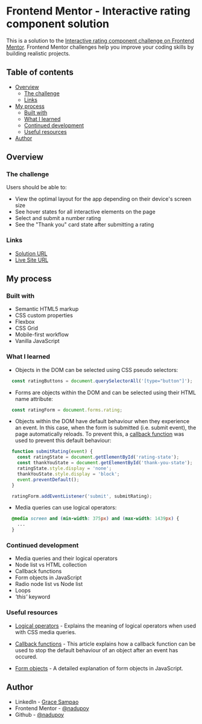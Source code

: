 # Frontend Mentor - Interactive rating component solution

This is a solution to the [Interactive rating component challenge on Frontend Mentor](https://www.frontendmentor.io/challenges/interactive-rating-component-koxpeBUmI). Frontend Mentor challenges help you improve your coding skills by building realistic projects. 

## Table of contents

- [Overview](#overview)
  - [The challenge](#the-challenge)
  - [Links](#links)
- [My process](#my-process)
  - [Built with](#built-with)
  - [What I learned](#what-i-learned)
  - [Continued development](#continued-development)
  - [Useful resources](#useful-resources)
- [Author](#author)

## Overview

### The challenge

Users should be able to:

- View the optimal layout for the app depending on their device's screen size
- See hover states for all interactive elements on the page
- Select and submit a number rating
- See the "Thank you" card state after submitting a rating


### Links

- [Solution URL](https://www.frontendmentor.io/solutions/interactive-rating-component-solution-using-vanilla-javascript-2eEhifWMRP)
- [Live Site URL](https://interactive-rating-component-nadupoy.netlify.app/)

## My process

### Built with

- Semantic HTML5 markup
- CSS custom properties
- Flexbox
- CSS Grid
- Mobile-first workflow
- Vanilla JavaScript

### What I learned

- Objects in the DOM can be selected using CSS pseudo selectors:
```js
  const ratingButtons = document.querySelectorAll('[type="button"]');
```

- Forms are objects within the DOM and can be selected using their HTML name attribute:
```js
  const ratingForm = document.forms.rating;
```

- Objects within the DOM have default behaviour when they experience an event. In this case, when the form is submitted (i.e. submit event), the page automatically reloads. To prevent this, a [callback function](https://www.tutorialspoint.com/how-to-stop-refreshing-the-page-on-submit-in-javascript#:~:text=Using%20%E2%80%9Creturn%20false%E2%80%9D%20to%20stop%20page%20refresh%20on%20form%20submit&text=The%20%22return%20false%22%20cancels%20the%20page%20refresh.) was used to prevent this default behaviour:
```js
  function submitRating(event) {
    const ratingState = document.getElementById('rating-state');
    const thankYouState = document.getElementById('thank-you-state');
    ratingState.style.display = 'none';
    thankYouState.style.display = 'block';
    event.preventDefault();
  }

  ratingForm.addEventListener('submit', submitRating);
```

- Media queries can use logical operators:
```css
  @media screen and (min-width: 375px) and (max-width: 1439px) {
    ...
  }
```

### Continued development

- Media queries and their logical operators
- Node list vs HTML collection
- Callback functions
- Form objects in JavaScript
- Radio node list vs Node list
- Loops
- *'this'* keyword

### Useful resources

- [Logical operators](https://developer.mozilla.org/en-US/docs/Web/CSS/@media#logical_operators) - Explains the meaning of logical operators when used with CSS media queries.

- [Callback functions](https://www.tutorialspoint.com/how-to-stop-refreshing-the-page-on-submit-in-javascript#:~:text=Using%20%E2%80%9Creturn%20false%E2%80%9D%20to%20stop%20page%20refresh%20on%20form%20submit&text=The%20%22return%20false%22%20cancels%20the%20page%20refresh.) - This article explains how a callback function can be used to stop the default behaviour of an object after an event has occured.

- [Form objects](https://javascript.info/forms-controls) - A detailed explanation of form objects in JavaScript. 

## Author

- LinkedIn - [Grace Sampao](https://www.linkedin.com/in/grace-sampao-49a3129b/)
- Frontend Mentor - [@nadupoy](https://www.frontendmentor.io/profile/nadupoy)
- Github - [@nadupoy](https://github.com/nadupoy)
